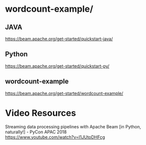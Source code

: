 #  wordcount-example/


##  JAVA
https://beam.apache.org/get-started/quickstart-java/

##  Python
https://beam.apache.org/get-started/quickstart-py/


##  wordcount-example
https://beam.apache.org/get-started/wordcount-example/



#  Video Resources   

Streaming data processing pipelines with Apache Beam [in Python, naturally!] - PyCon APAC 2018   
https://www.youtube.com/watch?v=I1JUtoDHFcg   
